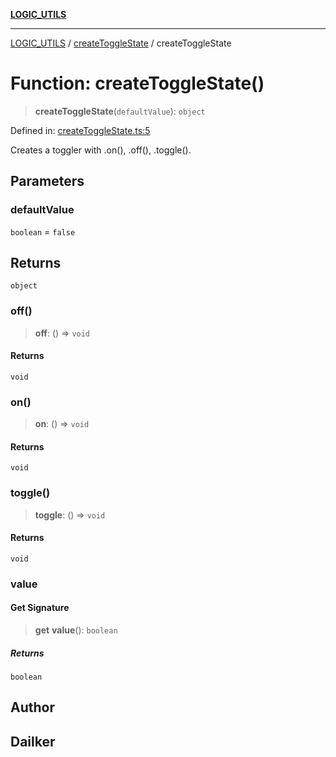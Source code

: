 [**LOGIC_UTILS**](../../README.md)

***

[LOGIC_UTILS](../../README.md) / [createToggleState](../README.md) / createToggleState

# Function: createToggleState()

> **createToggleState**(`defaultValue`): `object`

Defined in: [createToggleState.ts:5](https://github.com/dailker/everyutil/blob/9b590f3b464c4883aa51a0e840c616072d918dc8/src/logic/createToggleState.ts#L5)

Creates a toggler with .on(), .off(), .toggle().

## Parameters

### defaultValue

`boolean` = `false`

## Returns

`object`

### off()

> **off**: () => `void`

#### Returns

`void`

### on()

> **on**: () => `void`

#### Returns

`void`

### toggle()

> **toggle**: () => `void`

#### Returns

`void`

### value

#### Get Signature

> **get** **value**(): `boolean`

##### Returns

`boolean`

## Author

## Dailker
